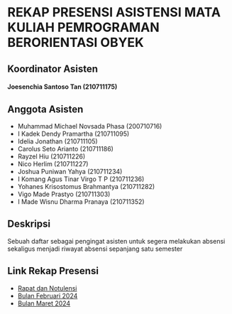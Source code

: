 # REKAP PRESENSI ASISTENSI MATA KULIAH PEMROGRAMAN BERORIENTASI OBYEK

## Koordinator Asisten
#### Joesenchia Santoso Tan (210711175)

## Anggota Asisten
- Muhammad Michael Novsada Phasa (200710716)
- I Kadek Dendy Pramartha (210711095)
- Idelia Jonathan (210711105)
- Carolus Seto Arianto (210711186)
- Rayzel Hiu (210711226)
- Nico Herlim (210711227)
- Joshua Puniwan Yahya (210711234)
- I Komang Agus Tinar Virgo T P (210711236)
- Yohanes Krisostomus Brahmantya (210711282)
- Vigo Made Prastyo (210711303)
- I Made Wisnu Dharma Pranaya (210711352)


## Deskripsi
<p>Sebuah daftar sebagai pengingat asisten untuk segera melakukan absensi sekaligus menjadi riwayat absensi sepanjang satu semester</p>

## Link Rekap Presensi
- [Rapat dan Notulensi](conference-2024)
- [Bulan Februari 2024](february-2024)
- [Bulan Maret 2024](march-2024)